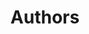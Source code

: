 ---
title: 'Authors'
field: 'dc.contributor.author'
slug: 'global-authors'
description: 'Persons or organizations intellectually responsible for the content of the resource.'
comment: 'consistent style recommended; use resources like ORCID or ROR'
required: True
module: 'Provenance'
cluster: 'Global'
policy: 'Free value. Repeat values.'
layout: 'home'
---